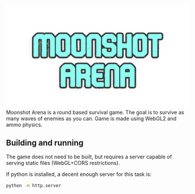 ![alt text](./assets/ui/TitleText.png?raw=true)
Moonshot Arena is a round based survival game. The goal is to survive as many waves of enemies as you can.
Game is made using WebGL2 and ammo physics.

## Building and running
The game does not need to be built, but requires a server
capable of serving static files (WebGL+CORS restrictions).

If python is installed, a decent enough server for this task is:

```bash
python -m http.server
```